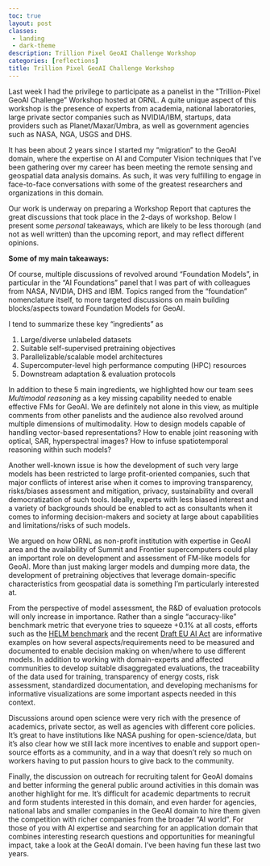 ```yaml
---
toc: true
layout: post
classes:
 - landing 
 - dark-theme
description: Trillion Pixel GeoAI Challenge Workshop
categories: [reflections]
title: Trillion Pixel GeoAI Challenge Workshop
---
```

 
Last week I had the privilege to participate as a panelist in the "Trillion-Pixel GeoAI Challenge” Workshop hosted at ORNL. A quite unique aspect of this workshop is the presence of experts from academia, national laboratories, large private sector companies such as NVIDIA/IBM, startups, data providers such as Planet/Maxar/Umbra, as well as government agencies such as NASA, NGA, USGS and DHS. 

It has been about 2 years since I started my “migration” to the GeoAI domain, where the expertise on AI and Computer Vision techniques that I’ve been gathering over my career has been meeting the remote sensing and geospatial data analysis domains. As such, it was very fulfilling to engage in face-to-face conversations with some of the greatest researchers and organizations in this domain. 

Our work is underway on preparing a Workshop Report that captures the great discussions that took place in the 2-days of workshop. Below I present some *personal* takeaways, which are likely to be less thorough (and not as well written) than the upcoming report, and may reflect different opinions.

**Some of my main takeaways:**

Of course, multiple discussions of revolved around “Foundation Models”, in particular in the “AI Foundations” panel that I was part of with colleagues from NASA, NVIDIA, DHS and IBM. Topics ranged from the “foundation” nomenclature itself, to more targeted discussions on main building blocks/aspects toward Foundation Models for GeoAI.

I tend to summarize these key “ingredients” as 

1. Large/diverse unlabeled datasets
2. Suitable self-supervised pretraining objectives
3. Parallelizable/scalable model architectures
4. Supercomputer-level high performance computing (HPC) resources
5. Downstream adaptation & evaluation protocols

In addition to these 5 main ingredients, we highlighted how our team sees *Multimodal reasoning* as a key missing capability needed to enable effective FMs for GeoAI. We are definitely not alone in this view, as multiple comments from other panelists and the audience also revolved around multiple dimensions of multimodality. How to design models capable of handling vector-based representations? How to enable joint reasoning with optical, SAR, hyperspectral images? How to infuse spatiotemporal reasoning within such models? 

Another well-known issue is how the development of such very large models has been restricted to large profit-oriented companies, such that major conflicts of interest arise when it comes to improving transparency, risks/biases assessment and mitigation, privacy, sustainability and overall democratization of such tools. Ideally, experts with less biased interest and a variety of backgrounds should be enabled to act as consultants when it comes to informing decision-makers and society at large about capabilities and limitations/risks of such models.

We argued on how ORNL as non-profit institution with expertise in GeoAI area and the availability of Summit and Frontier supercomputers could play an important role on development and assessment of FM-like models for GeoAI. More than just making larger models and dumping more data, the development of pretraining objectives that leverage domain-specific characteristics from geospatial data is something I’m particularly interested at. 

From the perspective of model assessment, the R&D of evaluation protocols will only increase in importance. Rather than a single “accuracy-like” benchmark metric that everyone tries to squeeze +0.1% at all costs, efforts such as the [HELM benchmark](https://crfm.stanford.edu/helm/latest/) and the recent [Draft EU AI Act](https://www.europarl.europa.eu/news/en/headlines/society/20230601STO93804/eu-ai-act-first-regulation-on-artificial-intelligence) are informative examples on how several aspects/requirements need to be measured and documented to enable decision making on when/where to use different models. In addition to working with domain-experts and affected communities to develop suitable disaggregated evaluations, the traceability of the data used for training, transparency of energy costs, risk assessment, standardized documentation, and developing mechanisms for informative visualizations are some important aspects needed in this context. 

Discussions around open science were very rich with the presence of academics, private sector, as well as agencies with different core policies. It’s great to have institutions like NASA pushing for open-science/data, but it’s also clear how we still lack more incentives to enable and support open-source efforts as a community, and in a way that doesn’t rely so much on workers having to put passion hours to give back to the community.

Finally, the discussion on outreach for recruiting talent for GeoAI domains and better informing the general public around activities in this domain was another highlight for me. It’s difficult for academic departments to recruit and form students interested in this domain, and even harder for agencies, national labs and smaller companies in the GeoAI domain to hire them given the competition with richer companies from the broader “AI world”. For those of you with AI expertise and searching for an application domain that combines interesting research questions and opportunities for meaningful impact, take a look at the GeoAI domain. I’ve been having fun these last two years.

